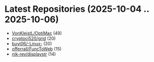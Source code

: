 # Latest Repositories (2025-10-04 .. 2025-10-06)

- [VonKleistL/OptiMac](https://github.com/VonKleistL/OptiMac) (49)
- [cryptocj520/grid](https://github.com/cryptocj520/grid) (20)
- [buyi06/-Linux-](https://github.com/buyi06/-Linux-) (20)
- [offerrall/FuncToWeb](https://github.com/offerrall/FuncToWeb) (15)
- [nik-rev/displaystr](https://github.com/nik-rev/displaystr) (14)
